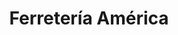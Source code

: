 ---
title: "Ferretería América"
url: /cochabamba/ferreteria-america-avenida-tadeo-haenke/
shop: hardware
---